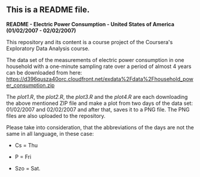 ## This is a README file.

**README - Electric Power Consumption - United States of America (01/02/2007 - 02/02/2007)**

This repository and its content is a course project of the Coursera's Exploratory Data Analysis course.

The data set of the measurements of electric power consumption in one household with a one-minute sampling rate over a period of almost 4 years can be downloaded from here:
https://d396qusza40orc.cloudfront.net/exdata%2Fdata%2Fhousehold_power_consumption.zip

The *plot1.R*, the *plot2.R*, the *plot3.R* and the *plot4.R* are each downloading the above mentioned ZIP file and make a plot from two days of the data set: 01/02/2007 and 02/02/2007 and after that, saves it to a PNG file. The PNG files are also uploaded to the repository.

Please take into consideration, that the abbreviations of the days are not the same in all language, in these case: 

- Cs = Thu

- P = Fri

- Szo = Sat.


